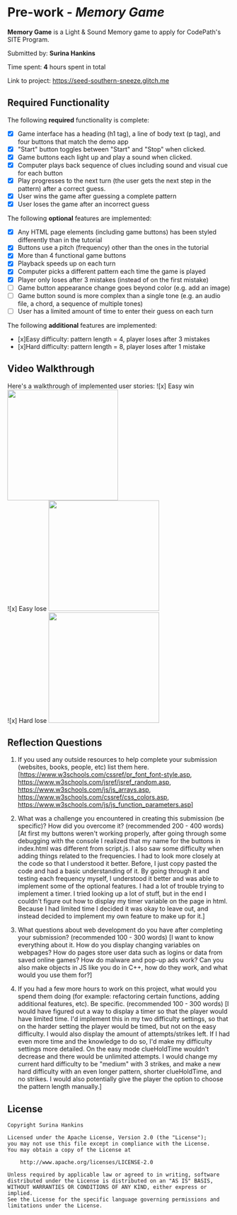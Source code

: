 # Pre-work - *Memory Game*

**Memory Game** is a Light & Sound Memory game to apply for CodePath's SITE Program. 

Submitted by: **Surina Hankins**

Time spent: **4** hours spent in total

Link to project: https://seed-southern-sneeze.glitch.me

## Required Functionality

The following **required** functionality is complete:

* [x] Game interface has a heading (h1 tag), a line of body text (p tag), and four buttons that match the demo app
* [x] "Start" button toggles between "Start" and "Stop" when clicked. 
* [x] Game buttons each light up and play a sound when clicked. 
* [x] Computer plays back sequence of clues including sound and visual cue for each button
* [x] Play progresses to the next turn (the user gets the next step in the pattern) after a correct guess. 
* [x] User wins the game after guessing a complete pattern
* [x] User loses the game after an incorrect guess

The following **optional** features are implemented:

* [x] Any HTML page elements (including game buttons) has been styled differently than in the tutorial
* [x] Buttons use a pitch (frequency) other than the ones in the tutorial
* [x] More than 4 functional game buttons
* [x] Playback speeds up on each turn
* [x] Computer picks a different pattern each time the game is played
* [x] Player only loses after 3 mistakes (instead of on the first mistake)
* [ ] Game button appearance change goes beyond color (e.g. add an image)
* [ ] Game button sound is more complex than a single tone (e.g. an audio file, a chord, a sequence of multiple tones)
* [ ] User has a limited amount of time to enter their guess on each turn

The following **additional** features are implemented:

- [x]Easy difficulty: pattern length = 4, player loses after 3 mistakes
- [x]Hard difficulty: pattern length = 8, player loses after 1 mistake

## Video Walkthrough

Here's a walkthrough of implemented user stories:
![x] Easy win 
<img src="http://g.recordit.co/3sMTcBtErE.gif" width=250><br>
![x] Easy lose 
<img src="http://g.recordit.co/JefcutXy0P.gif" width=250><br>
![x] Hard lose 
<img src="http://g.recordit.co/UeFdm1zaiu.gif" width=250><br>


## Reflection Questions
1. If you used any outside resources to help complete your submission (websites, books, people, etc) list them here. 
[https://www.w3schools.com/cssref/pr_font_font-style.asp, https://www.w3schools.com/jsref/jsref_random.asp, https://www.w3schools.com/js/js_arrays.asp, https://www.w3schools.com/cssref/css_colors.asp, https://www.w3schools.com/js/js_function_parameters.asp]

2. What was a challenge you encountered in creating this submission (be specific)? How did you overcome it? (recommended 200 - 400 words) 
[At first my buttons weren't working properly, after going through some debugging with the console I realized that my name for the buttons in index.html was different from script.js. I also saw some difficulty when adding things related to the frequencies. I had to look more closely at the code so that I understood it better. Before, I just copy pasted the code and had a basic understanding of it. By going through it and testing each frequency myself, I understood it better and was able to implement some of the optional features. I had a lot of trouble trying to implement a timer. I tried looking up a lot of stuff, but in the end I couldn't figure out how to display my timer variable on the page in html. Because I had limited time I decided it was okay to leave out, and instead decided to implement my own feature to make up for it.]

3. What questions about web development do you have after completing your submission? (recommended 100 - 300 words) 
[I want to know everything about it. How do you display changing variables on webpages? How do pages store user data such as logins or data from saved online games? How do malware and pop-up ads work? Can you also make objects in JS like you do in C++, how do they work, and what would you use them for?]

4. If you had a few more hours to work on this project, what would you spend them doing (for example: refactoring certain functions, adding additional features, etc). Be specific. (recommended 100 - 300 words) 
[I would have figured out a way to display a timer so that the player would have limited time. I'd implement this in my two difficulty settings, so that on the harder setting the player would be timed, but not on the easy difficulty. I would also display the amount of attempts/strikes left. If I had even more time and the knowledge to do so, I'd make my difficulty settings more detailed. On the easy mode clueHoldTime wouldn't decrease and there would be unlimited attempts. I would change my current hard difficulty to be "medium" with 3 strikes, and make a new hard difficulty with an even longer pattern, shorter clueHoldTime, and no strikes. I would also potentially give the player the option to choose the pattern length manually.]



## License

    Copyright Surina Hankins

    Licensed under the Apache License, Version 2.0 (the "License");
    you may not use this file except in compliance with the License.
    You may obtain a copy of the License at

        http://www.apache.org/licenses/LICENSE-2.0

    Unless required by applicable law or agreed to in writing, software
    distributed under the License is distributed on an "AS IS" BASIS,
    WITHOUT WARRANTIES OR CONDITIONS OF ANY KIND, either express or implied.
    See the License for the specific language governing permissions and
    limitations under the License.
